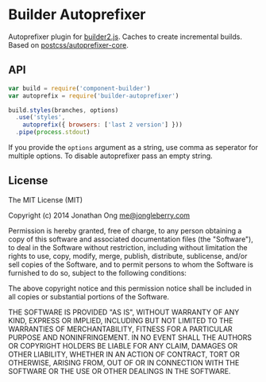 # Builder Autoprefixer

Autoprefixer plugin for [builder2.js](https://github.com/componentjs/builder2.js). Caches to create incremental builds. Based on [postcss/autoprefixer-core](https://github.com/postcss/autoprefixer-core).

## API

```js
var build = require('component-builder')
var autoprefix = require('builder-autoprefixer')

build.styles(branches, options)
  .use('styles',
    autoprefix({ browsers: ['last 2 version'] }))
  .pipe(process.stdout)
```

If you provide the `options` argument as a string, use comma as seperator for multiple options.
To disable autoprefixer pass an empty string.

## License

The MIT License (MIT)

Copyright (c) 2014 Jonathan Ong me@jongleberry.com

Permission is hereby granted, free of charge, to any person obtaining a copy
of this software and associated documentation files (the "Software"), to deal
in the Software without restriction, including without limitation the rights
to use, copy, modify, merge, publish, distribute, sublicense, and/or sell
copies of the Software, and to permit persons to whom the Software is
furnished to do so, subject to the following conditions:

The above copyright notice and this permission notice shall be included in
all copies or substantial portions of the Software.

THE SOFTWARE IS PROVIDED "AS IS", WITHOUT WARRANTY OF ANY KIND, EXPRESS OR
IMPLIED, INCLUDING BUT NOT LIMITED TO THE WARRANTIES OF MERCHANTABILITY,
FITNESS FOR A PARTICULAR PURPOSE AND NONINFRINGEMENT. IN NO EVENT SHALL THE
AUTHORS OR COPYRIGHT HOLDERS BE LIABLE FOR ANY CLAIM, DAMAGES OR OTHER
LIABILITY, WHETHER IN AN ACTION OF CONTRACT, TORT OR OTHERWISE, ARISING FROM,
OUT OF OR IN CONNECTION WITH THE SOFTWARE OR THE USE OR OTHER DEALINGS IN
THE SOFTWARE.
